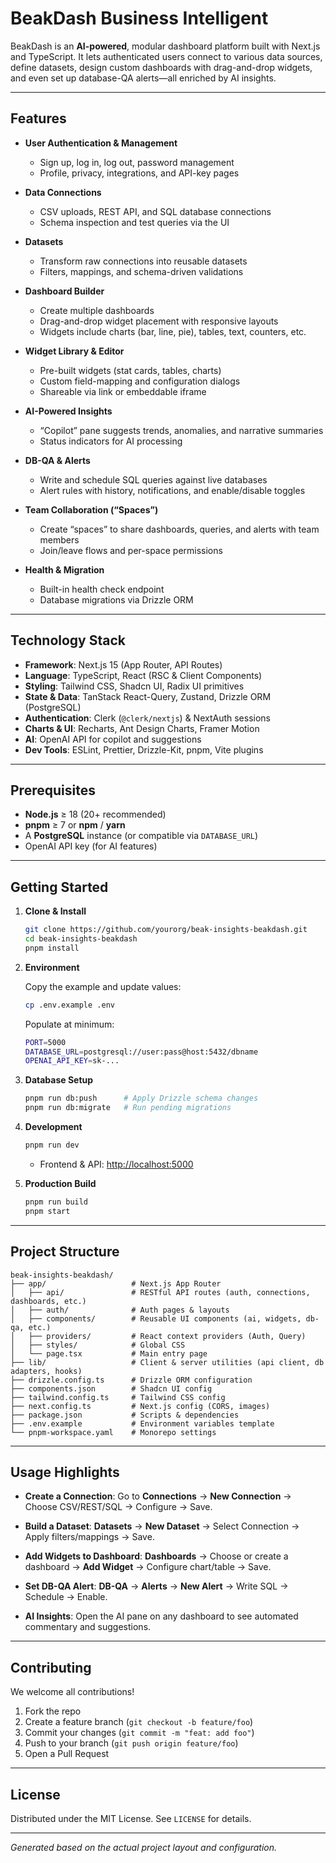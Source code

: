 # BeakDash Business Intelligent

BeakDash is an **AI-powered**, modular dashboard platform built with Next.js and TypeScript. It lets authenticated users connect to various data sources, define datasets, design custom dashboards with drag-and-drop widgets, and even set up database-QA alerts—all enriched by AI insights.

---

## Features

* **User Authentication & Management**

  * Sign up, log in, log out, password management
  * Profile, privacy, integrations, and API-key pages

* **Data Connections**

  * CSV uploads, REST API, and SQL database connections
  * Schema inspection and test queries via the UI

* **Datasets**

  * Transform raw connections into reusable datasets
  * Filters, mappings, and schema-driven validations

* **Dashboard Builder**

  * Create multiple dashboards
  * Drag-and-drop widget placement with responsive layouts
  * Widgets include charts (bar, line, pie), tables, text, counters, etc.

* **Widget Library & Editor**

  * Pre-built widgets (stat cards, tables, charts)
  * Custom field-mapping and configuration dialogs
  * Shareable via link or embeddable iframe

* **AI-Powered Insights**

  * “Copilot” pane suggests trends, anomalies, and narrative summaries
  * Status indicators for AI processing

* **DB-QA & Alerts**

  * Write and schedule SQL queries against live databases
  * Alert rules with history, notifications, and enable/disable toggles

* **Team Collaboration (“Spaces”)**

  * Create “spaces” to share dashboards, queries, and alerts with team members
  * Join/leave flows and per-space permissions

* **Health & Migration**

  * Built-in health check endpoint
  * Database migrations via Drizzle ORM

---

## Technology Stack

* **Framework**: Next.js 15 (App Router, API Routes)
* **Language**: TypeScript, React (RSC & Client Components)
* **Styling**: Tailwind CSS, Shadcn UI, Radix UI primitives
* **State & Data**: TanStack React-Query, Zustand, Drizzle ORM (PostgreSQL)
* **Authentication**: Clerk (`@clerk/nextjs`) & NextAuth sessions
* **Charts & UI**: Recharts, Ant Design Charts, Framer Motion
* **AI**: OpenAI API for copilot and suggestions
* **Dev Tools**: ESLint, Prettier, Drizzle-Kit, pnpm, Vite plugins

---

## Prerequisites

* **Node.js** ≥ 18 (20+ recommended)
* **pnpm** ≥ 7 or **npm** / **yarn**
* A **PostgreSQL** instance (or compatible via `DATABASE_URL`)
* OpenAI API key (for AI features)

---

## Getting Started

1. **Clone & Install**

   ```bash
   git clone https://github.com/yourorg/beak-insights-beakdash.git
   cd beak-insights-beakdash
   pnpm install
   ```

2. **Environment**

   Copy the example and update values:

   ```bash
   cp .env.example .env
   ```

   Populate at minimum:

   ```bash
   PORT=5000
   DATABASE_URL=postgresql://user:pass@host:5432/dbname
   OPENAI_API_KEY=sk-...
   ```



3. **Database Setup**

   ```bash
   pnpm run db:push      # Apply Drizzle schema changes
   pnpm run db:migrate   # Run pending migrations
   ```

4. **Development**

   ```bash
   pnpm run dev
   ```

   * Frontend & API: [http://localhost:5000](http://localhost:5000)


5. **Production Build**

   ```bash
   pnpm run build
   pnpm start
   ```

---

## Project Structure

```
beak-insights-beakdash/
├── app/                   # Next.js App Router
│   ├── api/               # RESTful API routes (auth, connections, dashboards, etc.)
│   ├── auth/              # Auth pages & layouts
│   ├── components/        # Reusable UI components (ai, widgets, db-qa, etc.)
│   ├── providers/         # React context providers (Auth, Query)
│   ├── styles/            # Global CSS
│   └── page.tsx           # Main entry page
├── lib/                   # Client & server utilities (api client, db adapters, hooks)
├── drizzle.config.ts      # Drizzle ORM configuration
├── components.json        # Shadcn UI config
├── tailwind.config.ts     # Tailwind CSS config
├── next.config.ts         # Next.js config (CORS, images)
├── package.json           # Scripts & dependencies
├── .env.example           # Environment variables template
└── pnpm-workspace.yaml    # Monorepo settings
```



---

## Usage Highlights

* **Create a Connection**:
  Go to **Connections** → **New Connection** → Choose CSV/REST/SQL → Configure → Save.

* **Build a Dataset**:
  **Datasets** → **New Dataset** → Select Connection → Apply filters/mappings → Save.

* **Add Widgets to Dashboard**:
  **Dashboards** → Choose or create a dashboard → **Add Widget** → Configure chart/table → Save.

* **Set DB-QA Alert**:
  **DB-QA** → **Alerts** → **New Alert** → Write SQL → Schedule → Enable.

* **AI Insights**:
  Open the AI pane on any dashboard to see automated commentary and suggestions.

---

## Contributing

We welcome all contributions!

1. Fork the repo
2. Create a feature branch (`git checkout -b feature/foo`)
3. Commit your changes (`git commit -m "feat: add foo"`)
4. Push to your branch (`git push origin feature/foo`)
5. Open a Pull Request

---

## License

Distributed under the MIT License. See `LICENSE` for details.

---

*Generated based on the actual project layout and configuration.*
